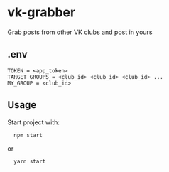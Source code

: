 # vk-grabber

Grab posts from other VK clubs and post in yours
## .env

```dotenv
TOKEN = <app_token>
TARGET_GROUPS = <club_id> <club_id> <club_id> ...
MY_GROUP = <club_id>

```


## Usage

Start project with:

```bash
  npm start
```
or
```bash
  yarn start
```
    
